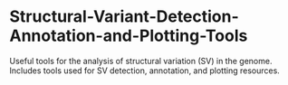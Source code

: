 # Structural-Variant-Detection-Annotation-and-Plotting-Tools
Useful tools for the analysis of structural variation (SV) in the genome. Includes tools used for SV detection, annotation, and plotting resources.
